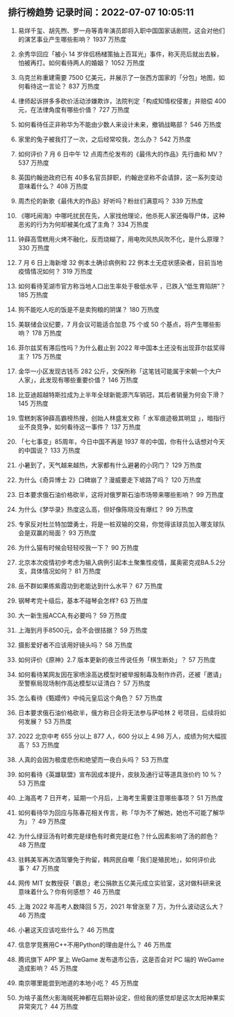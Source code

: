 
## 排行榜趋势 记录时间：2022-07-07 10:05:11
  
  1. 易烊千玺、胡先煦、罗一舟等青年演员即将入职中国国家话剧院，这会对他们的演艺事业产生哪些影响？ 1937 万热度
    
  2. 余秀华回应「被小 14 岁伴侣杨槠策抽上百耳光」事件，称天亮后就出去躲，怕被再打。如何看待两人的婚姻？ 1052 万热度
    
  3. 乌克兰称重建需要 7500 亿美元，并展示了一张西方国家的「分包」地图，如何看待这一言论？ 837 万热度
    
  4. 律师起诉拼多多砍价活动涉嫌欺诈，法院判定「构成知情权侵害」并赔偿 400 元，在法律角度有哪些价值？ 727 万热度
    
  5. 如何看待任正非称华为不能由少数人来设计未来，撤销战略部？ 546 万热度
    
  6. 家里的兔子被我打了一次，之后经常咬我，怎么办？ 542 万热度
    
  7. 如何评价 7 月 6 日中午 12 点周杰伦发布的《最伟大的作品》先行曲和 MV？ 537 万热度
    
  8. 英国约翰逊政府已有 40多名官员辞职，约翰逊坚称不会请辞，这一系列变动意味着什么？ 408 万热度
    
  9. 周杰伦的新歌《最伟大的作品》好听吗？粉丝们满意吗？ 339 万热度
    
  10. 《哪吒闹海》中哪吒扰民在先，人家找他理论，他杀死人家还侮辱尸体，这种恶劣的行为为何却被美化成了主角？ 334 万热度
    
  11. 钟薛高雪糕用火烤不融化，反而烧糊了，用电吹风热风吹不化，是什么原理？ 330 万热度
    
  12. 7 月 6 日上海新增 32 例本土确诊病例和 22 例本土无症状感染者，目前当地疫情情况如何？ 319 万热度
    
  13. 如何看待芜湖市官方称当地人口出生率处于极低水平 ，已跌入“低生育陷阱”？ 185 万热度
    
  14. 狗不能吃人吃的饭是不是卖狗粮的阴谋？ 180 万热度
    
  15. 美联储会议纪要，7 月会议可能适合加息 75 个或 50 个基点，将产生哪些影响？ 178 万热度
    
  16. 菲尔兹奖有滞后性吗？为什么截止到 2022 年中国本土还没有出现菲尔兹奖得主？ 175 万热度
    
  17. 金华一小区发现古钱币 282 公斤，文保所称「这笔钱可能属于宋朝一个大户人家」，此发现有哪些重要价值？ 146 万热度
    
  18. 比亚迪超越特斯拉成为上半年全球新能源汽车销冠，其后者销量为何会下滑？ 145 万热度
    
  19. 雪糕刺客钟薛高霸榜热搜，创始人林盛发文称「 水军痕迹极其明显 」，暗指行业不良竞争，如何看待这一事件？ 137 万热度
    
  20. 「七七事变」85周年，今日中国不再是 1937 年的中国，你有什么话想对今天的中国说？ 133 万热度
    
  21. 小暑到了，天气越来越热，大家都有什么避暑的小窍门？ 129 万热度
    
  22. 为什么《奇异博士 2》口碑崩了？漫威要走下坡路了吗？ 120 万热度
    
  23. 日本要求俄石油价格砍半，这将对俄罗斯石油市场带来哪些影响？ 99 万热度
    
  24. 为什么《梦华录》热度这么高，但好像陈晓没有爆红？ 99 万热度
    
  25. 专家反对杜兰特加盟勇士，将是一桩双输的交易，你觉得该球员加入哪支球队会是双赢的局面？ 93 万热度
    
  26. 为什么猫有时候会轻轻咬我一下？ 90 万热度
    
  27. 北京本次疫情初步考虑为输入病例引起本土聚集性疫情，属奥密克戎BA.5.2分支，具体情况如何？ 81 万热度
    
  28. 岳不群如果练紫霞功到老能达到什么水平？ 67 万热度
    
  29. 钢琴考完十级后，基本不碰琴会怎样? 63 万热度
    
  30. 大一新生报ACCA,有必要吗？ 59 万热度
    
  31. 上海到月手8500元，会不会很拮据？ 59 万热度
    
  32. 摄影爱好者不应该用好镜头吗？ 58 万热度
    
  33. 如何评价《原神》2.7 版本更新的夜兰传说任务「棋生断处」？ 57 万热度
    
  34. 如何看待某网友因在家喷涂高达模型时被举报制毒及制作炸药，还被「邀请」至警察局现场制作高达模型以证清白？ 57 万热度
    
  35. 怎么看待《甄嬛传》中纯元皇后这个角色？ 57 万热度
    
  36. 日本要求俄石油价格砍半，俄方称日企将无法参与萨哈林 2 号项目，后续将如何发展？ 53 万热度
    
  37. 2022 北京中考 655 分以上 877 人，600 分以上 4.98 万人，成绩为何大幅拔高？ 53 万热度
    
  38. 人真的会因为极度悲伤和绝望而一夜白头吗？ 53 万热度
    
  39. 如何看待《英雄联盟》宣布因成本提升，皮肤及通行证等道具涨价约 10 %？ 53 万热度
    
  40. 上海高考 7 日开考，延期一个月后，上海考生需要注意哪些事项？ 51 万热度
    
  41. 如何看待华为回应与陈春花相关传言，称「华为不了解她，她也不可能了解华为」？ 49 万热度
    
  42. 为什么绿豆汤有时煮完是绿色有时煮完是红色？什么因素影响了汤的颜色？ 48 万热度
    
  43. 驻韩美军再次酒驾肇免于拘留，韩网民自嘲「我们是殖民地」，如何评价此事？ 47 万热度
    
  44. 网传 MIT 女教授获「霸总」老公捐款五亿美元成立实验室，这对做科研来说意味着什么？你有何感想？ 46 万热度
    
  45. 上海 2022 年高考人数降回 5 万，2021 年曾涨至 7 万，为什么波动这么大？ 46 万热度
    
  46. 小暑这天应该吃些什么？ 46 万热度
    
  47. 信息学竞赛用C++不用Python的理由是什么？ 46 万热度
    
  48. 腾讯旗下 APP 掌上 WeGame 发布退市公告，这是否会对 PC 端的 WeGame 造成影响？ 45 万热度
    
  49. 南京哪里能尝到地道的本地小吃？ 45 万热度
    
  50. 为啥子虽然火影海贼死神都在后期补设定，但给我的感觉却是这次太阳神果实异常突兀？ 44 万热度
    